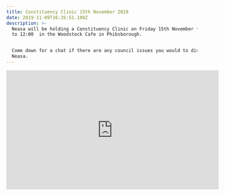 ```yaml
---
title: Constituency Clinic 15th November 2019
date: 2019-11-09T16:35:51.108Z
description: >-
  Neasa will be holding a Constituency Clinic on Friday 15th November from 10:30
  to 12:00  in the Woodstock Cafe in Phibsborough.


  Come down for a chat if there are any council issues you would to discuss with
  Neasa.
---
```

<iframe width="560" height="315" src="https://www.youtube.com/embed/En3XobqOqQM?cc_load_policy=1" frameborder="0" allow="accelerometer; autoplay; encrypted-media; gyroscope; picture-in-picture" allowfullscreen></iframe>
